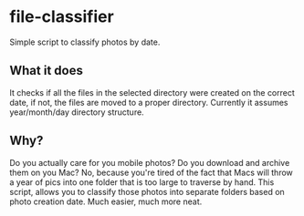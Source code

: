 # file-classifier
Simple script to classify photos by date.

## What it does
It checks if all the files in the selected directory were created on the correct date, if not, the files are moved to a proper directory.
Currently it assumes year/month/day directory structure.

## Why?
Do you actually care for you mobile photos? Do you download and archive them on you Mac? 
No, because you're tired of the fact that Macs will throw a year of pics into one folder that is too large to traverse by hand. 
This script, allows you to classify those photos into separate folders based on photo creation date. Much easier, much more neat.


